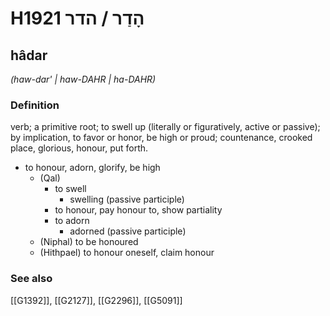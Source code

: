 # H1921 הָדַר / הדר

## hâdar

_(haw-dar' | haw-DAHR | ha-DAHR)_

### Definition

verb; a primitive root; to swell up (literally or figuratively, active or passive); by implication, to favor or honor, be high or proud; countenance, crooked place, glorious, honour, put forth.

- to honour, adorn, glorify, be high
    - (Qal)
        - to swell
            - swelling (passive participle)
        - to honour, pay honour to, show partiality
        - to adorn
            - adorned (passive participle)
    - (Niphal) to be honoured
    - (Hithpael) to honour oneself, claim honour
### See also

[[G1392]], [[G2127]], [[G2296]], [[G5091]]

